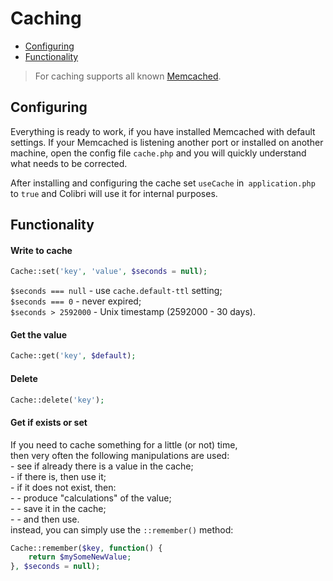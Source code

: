 Caching
=======

- [Configuring](#configuring)
- [Functionality](#functionality)

> For caching supports all known [Memcached](http://memcached.org/).


Configuring
-----------

Everything is ready to work, if you have installed Memcached with default settings.
If your Memcached is listening another port or installed on another machine,
open the config file `cache.php` and you will quickly understand what needs to be corrected.

After installing and configuring the cache set `useCache` in` application.php` to `true`
and Colibri will use it for internal purposes.


Functionality
-------------

#### Write to cache
```php
Cache::set('key', 'value', $seconds = null);
```
`$seconds === null`  - use `cache.default-ttl` setting;  
`$seconds === 0`     - never expired;  
`$seconds > 2592000` - Unix timestamp (2592000 - 30 days).  

#### Get the value
```php
Cache::get('key', $default);
```

#### Delete
```php
Cache::delete('key');
```

#### Get if exists or set
If you need to cache something for a little (or not) time,  
then very often the following manipulations are used:  
\- see if already there is a value in the cache;  
\- if there is, then use it;  
\- if it does not exist, then:  
\- \- produce "calculations" of the value;  
\- \- save it in the cache;  
\- \- and then use.  
instead, you can simply use the `::remember()` method:  
```php
Cache::remember($key, function() {
	return $mySomeNewValue;
}, $seconds = null);
```
